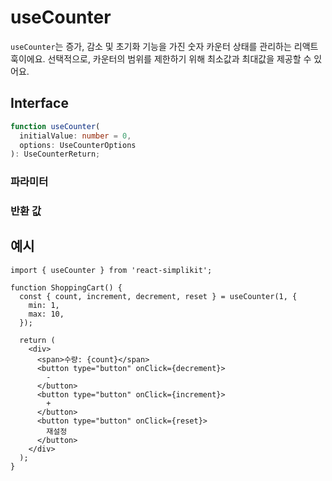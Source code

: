 # useCounter

`useCounter`는 증가, 감소 및 초기화 기능을 가진 숫자 카운터 상태를 관리하는 리액트 훅이에요. 선택적으로, 카운터의 범위를 제한하기 위해 최소값과 최대값을 제공할 수 있어요.

## Interface

```ts
function useCounter(
  initialValue: number = 0,
  options: UseCounterOptions
): UseCounterReturn;
```

### 파라미터

<Interface
  name="initialValue"
  type="number"
  description="카운터의 초기값이에요. 기본값은 0이에요."
/>

<Interface
  required
  name="options"
  type="UseCounterOptions"
  description="카운터의 옵션이에요."
  :nested="[
    {
      name: 'options.min',
      type: 'number',
      required: false,
      description:
        '카운터가 도달할 수 있는 최소값이에요. 제공되지 않으면, 하한선이 없어요.',
    },
    {
      name: 'options.max',
      type: 'number',
      required: false,
      description:
        '카운터가 도달할 수 있는 최대값이에요. 제공되지 않으면, 상한선이 없어요.',
    },
    {
      name: 'options.step',
      type: 'number',
      required: false,
      defaultValue: '1',
      description: '증가 또는 감소의 단위 값이에요. 기본값은 1이에요.',
    },
  ]"
/>

### 반환 값

<Interface
  name=""
  type="UseCounterReturn"
  description="카운트 값과 제어 함수들을 가진 객체예요."
  :nested="[
    {
      name: 'count',
      type: 'number',
      required: false,
      description: '현재 카운트 값이에요.',
    },
    {
      name: 'increment',
      type: '() => void',
      required: false,
      description: '카운트를 증가시키는 함수예요.',
    },
    {
      name: 'decrement',
      type: '() => void',
      required: false,
      description: '카운트를 감소시키는 함수예요.',
    },
    {
      name: 'reset',
      type: '() => void',
      required: false,
      description: '카운트를 초기값으로 재설정하는 함수예요.',
    },
    {
      name: 'setCount',
      type: '(value: number | ((prev: number) => number)) => void',
      required: false,
      description:
        '카운트를 특정 값으로 설정하거나 새로운 값을 반환하는 함수예요.',
    },
  ]"
/>

## 예시

```tsx
import { useCounter } from 'react-simplikit';

function ShoppingCart() {
  const { count, increment, decrement, reset } = useCounter(1, {
    min: 1,
    max: 10,
  });

  return (
    <div>
      <span>수량: {count}</span>
      <button type="button" onClick={decrement}>
        -
      </button>
      <button type="button" onClick={increment}>
        +
      </button>
      <button type="button" onClick={reset}>
        재설정
      </button>
    </div>
  );
}
```
